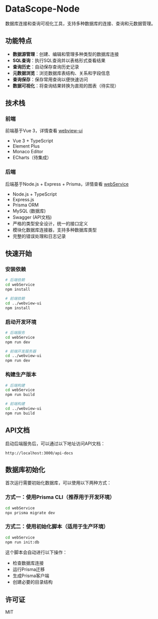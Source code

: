 # DataScope-Node

数据库连接和查询可视化工具，支持多种数据库的连接、查询和元数据管理。

## 功能特点

- **数据源管理**：创建、编辑和管理多种类型的数据库连接
- **SQL查询**：执行SQL查询并以表格形式查看结果
- **查询历史**：自动保存查询历史记录
- **元数据浏览**：浏览数据库表结构、关系和字段信息
- **查询保存**：保存常用查询以便快速访问
- **数据可视化**：将查询结果转换为直观的图表（待实现）

## 技术栈

### 前端

前端基于Vue 3，详情查看 [webview-ui](webview-ui/README.md)

- Vue 3 + TypeScript
- Element Plus
- Monaco Editor
- ECharts（待集成）

### 后端

后端基于Node.js + Express + Prisma，详情查看 [webService](webService/README.md)

- Node.js + TypeScript
- Express.js
- Prisma ORM
- MySQL (数据库)
- Swagger (API文档)
- 严格的类型安全设计，统一的接口定义
- 模块化数据库连接器，支持多种数据库类型
- 完整的错误处理和日志记录

## 快速开始

### 安装依赖

```bash
# 后端依赖
cd webService
npm install

# 前端依赖
cd ../webview-ui
npm install
```

### 启动开发环境

```bash
# 后端服务
cd webService
npm run dev

# 前端开发服务器
cd ../webview-ui
npm run dev
```

### 构建生产版本

```bash
# 后端构建
cd webService
npm run build

# 前端构建
cd ../webview-ui
npm run build
```

## API文档

启动后端服务后，可以通过以下地址访问API文档：

```
http://localhost:3000/api-docs
```

## 数据库初始化

首次运行需要初始化数据库，可以使用以下两种方式：

### 方式一：使用Prisma CLI（推荐用于开发环境）

```bash
cd webService
npx prisma migrate dev
```

### 方式二：使用初始化脚本（适用于生产环境）

```bash
cd webService
npm run init:db
```

这个脚本会自动进行以下操作：
- 检查数据库连接
- 运行Prisma迁移
- 生成Prisma客户端
- 创建必要的目录结构

## 许可证

MIT
